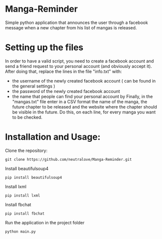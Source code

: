 # Manga-Reminder
Simple python application that announces the user through a facebook message when a new chapter from his list of mangas is released.

# Setting up the files
In order to have a valid script, you need to create a facebook account and send a friend request to your personal account (and obviously accept it).
After doing that,  replace the lines in the file "info.txt" with:
- the username of the newly created facebook account ( can be found in the general settings )
- the password of the newly created facebook account
- the name that people can find your personal account by
Finally, in the "mangas.txt" file enter in a CSV format the name of the manga, the future chapter to be released and the website where the chapter should be visible in the future. Do this, on each line, for every manga you want to be checked.

# Installation and Usage:
Clone the repository:
```
git clone https://github.com/neutralove/Manga-Reminder.git
```
Install beautifulsoup4
```
pip install beautifulsoup4
```
Install lxml
```
pip install lxml
```
Install fbchat
```
pip install fbchat
```
Run the application in the project folder
```
python main.py
```
